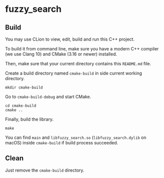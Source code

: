 # fuzzy_search

## Build

You may use CLion to view, edit, build and run this C++ project.

To build it from command line, make sure you have a modern C++
compiler (we use Clang 10) and CMake (3.16 or newer) installed.

Then, make sure that your current directory contains this `README.md`
file.

Create a build directory named `cmake-build` in side current
working directory.

```shell script
mkdir cmake-build
```

Go to `cmake-build-debug` and start CMake.

```shell script
cd cmake-build
cmake ..
```

Finally, build the library.

```shell script
make
```

You can find `main` and `libfuzzy_search.so` (`libfuzzy_search.dylib`
on macOS) inside `cmake-build` if build process succeeded.

## Clean

Just remove the `cmake-build` directory.
